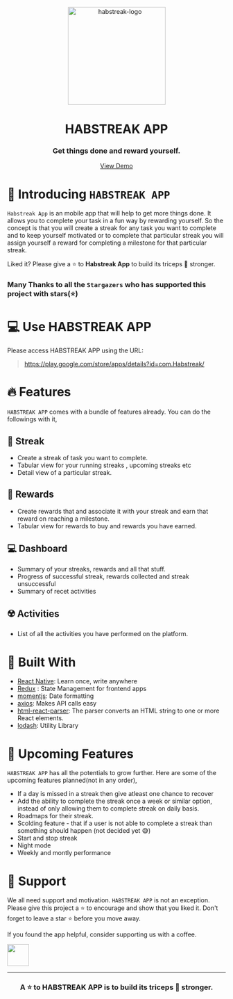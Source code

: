 <p align="center">
    <a href="https://play.google.com/store/apps/details?id=com.Habstreak" target="_blank">
        <img src="./assets/images/logo512.png" alt="habstreak-logo" width="225"/>
    </a>
    
</p>
<h1 align="center">
  HABSTREAK APP
</h1>

<h3 align="center">Get things done and reward yourself.</h3>


<p align="center">
    <a href="https://play.google.com/store/apps/details?id=com.Habstreak" target="_blank">View Demo</a>
</p>

# 👋 Introducing `HABSTREAK APP`
`Habstreak App` is an mobile app that will help to get more things done. It allows you to complete your task in a fun way by rewarding yourself. So the concept is that you will create a streak for any task you want to complete and to keep yourself motivated or to complete that particular streak you will assign yourself a reward for completing a milestone for that particular streak.


Liked it? Please give a ⭐️ to <b>Habstreak App</b> to build its triceps 💪 stronger.

### Many Thanks to all the `Stargazers` who has supported this project with stars(⭐)

# 💻 Use HABSTREAK APP
Please access HABSTREAK APP using the URL:

> https://play.google.com/store/apps/details?id=com.Habstreak/

# 🔥 Features
`HABSTREAK APP` comes with a bundle of features already. You can do the followings with it,

## 🚀 Streak
 - Create a streak of task you want to complete.
 - Tabular view for your running streaks , upcoming streaks etc
 - Detail view of a particular streak.

## 🎁 Rewards
- Create rewards that and associate it with your streak and earn that reward on reaching a milestone.
- Tabular view for rewards to buy and rewards you have earned.

## 💻 Dashboard
- Summary of your streaks, rewards and all that stuff.
- Progress of successful streak, rewards collected and streak unsuccessful
- Summary of recet activities

## ☢️ Activities
- List of all the activities you have performed on the platform.

# 🍔 Built With
- [React Native](https://reactnative.dev/): Learn once, write anywhere
- [Redux](https://redux.js.org/) : State Management for frontend apps
- [momentjs](https://momentjs.com/): Date formatting
- [axios](https://github.com/axios/axios): Makes API calls easy
- [html-react-parser](https://www.npmjs.com/package/html-react-parser): The parser converts an HTML string to one or more React elements.
- [lodash](https://lodash.com/): Utility Library

# 🦄 Upcoming Features
`HABSTREAK APP` has all the potentials to grow further. Here are some of the upcoming features planned(not in any order),

- If a day is missed in a streak then give atleast one chance to recover
- Add the ability to complete the streak once a week or similar option, instead of only allowing them to complete streak on daily basis.
- Roadmaps for their streak.
- Scolding feature - that if a user is not able to complete a streak than something should happen (not decided yet 😅)
- Start and stop streak
- Night mode
- Weekly and montly performance

# 🙏 Support

We all need support and motivation. `HABSTREAK APP` is not an exception. Please give this project a ⭐️ to encourage and show that you liked it. Don't forget to leave a star ⭐️ before you move away.

If you found the app helpful, consider supporting us with a coffee.

<a href="https://www.buymeacoffee.com/prajwal6bhJ" target="_blank">
    <img src="https://cdn.buymeacoffee.com/buttons/v2/default-yellow.png" height="50px">
</a> 

---

<h3 align="center">
A ⭐️ to <b>HABSTREAK APP</b> is to build its triceps 💪 stronger.
</h3>
